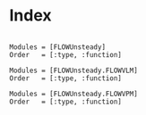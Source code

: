 # Index

```@index
```

```@autodocs
Modules = [FLOWUnsteady]
Order   = [:type, :function]
```

```@autodocs
Modules = [FLOWUnsteady.FLOWVLM]
Order   = [:type, :function]
```

```@autodocs
Modules = [FLOWUnsteady.FLOWVPM]
Order   = [:type, :function]
```
